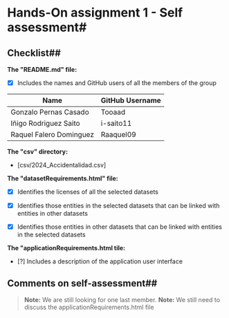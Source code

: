 # Hands-On assignment 1 - Self assessment#

## Checklist##

**The "README.md" file:**

- [x] Includes the names and GitHub users of all the members of the group


| Name                          | GitHub Username  |
|-------------------------------|------------------|
| Gonzalo Pernas Casado         | Tooaad           |
| Iñigo Rodriguez Saito         | i-saito11        |
| Raquel Falero Dominguez       | Raaquel09        |


**The "csv" directory:**

- [csv/2024_Accidentalidad.csv]

**The "datasetRequirements.html" file:**

- [x] Identifies the licenses of all the selected datasets
- [x] Identifies those entities in the selected datasets that can be linked with
entities in other datasets
- [x] Identifies those entities in other datasets that can be linked with entities
in the selected datasets


**The "applicationRequirements.html tile:**
- [?] Includes a description of the application user interface

## Comments on self-assessment##
> **Note:** We are still looking for one last member.
> **Note:** We still need to discuss the applicationRequirements.html file